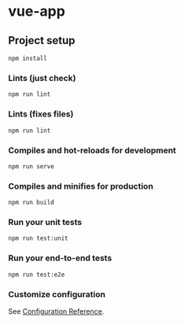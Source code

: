 # vue-app

## Project setup
```
npm install
```

### Lints (just check)
```
npm run lint
```

### Lints (fixes files)
```
npm run lint
```

### Compiles and hot-reloads for development
```
npm run serve
```

### Compiles and minifies for production
```
npm run build
```

### Run your unit tests
```
npm run test:unit
```

### Run your end-to-end tests
```
npm run test:e2e
```

### Customize configuration
See [Configuration Reference](https://cli.vuejs.org/config/).
